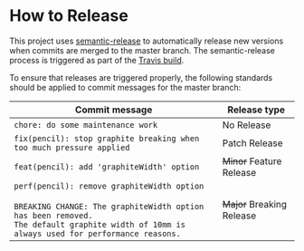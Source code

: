 # How to Release

This project uses [semantic-release](https://github.com/semantic-release/semantic-release) to automatically release new versions when commits are merged to the master branch.  The semantic-release process is triggered as part of the [Travis build](https://travis-ci.com/cerner/cucumber-forge-report-generator).

To ensure that releases are triggered properly, the following standards should be applied to commit messages for the master branch:

| Commit message | Release type |
|----------------|--------------|
| `chore: do some maintenance work` | No Release |
| `fix(pencil): stop graphite breaking when too much pressure applied` | Patch Release |
| `feat(pencil): add 'graphiteWidth' option` | ~~Minor~~ Feature Release |
| `perf(pencil): remove graphiteWidth option`<br><br>`BREAKING CHANGE: The graphiteWidth option has been removed.`<br>`The default graphite width of 10mm is always used for performance reasons.` | ~~Major~~ Breaking Release |
